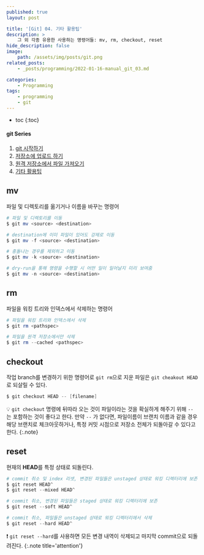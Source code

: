 ```yaml
---
published: true
layout: post

title: '[Git] 04. 기타 활용팁'
description: >
    그 외 각종 유용한 사용하는 명령어들: mv, rm, checkout, reset
hide_description: false
image:
    path: /assets/img/posts/git.png
related_posts:
    - _posts/programming/2022-01-16-manual_git_03.md

categories:
    - Programming
tags:
    - programming
    - git
---
```

* toc
{:toc}

<h4>git Series</h4>
<div class="taxonomy__index">
    <ol class="description">
        <li><a href="/programming/manual_git_01/">git 시작하기</a></li>
        <li><a href="/programming/manual_git_02/">저장소에 업로드 하기</a></li>
        <li><a href="/programming/manual_git_03/">원격 저장소에서 파일 가져오기</a></li>
        <li><a href="/programming/manual_git_04/">기타 활용팁</a></li>
    </ol>
</div>

## mv

파일 및 디렉토리를 옮기거나 이름을 바꾸는 명령어  

```powershell
# 파일 및 디렉토리를 이동
$ git mv <source> <destination>

# destination에 이미 파일이 있어도 강제로 이동
$ git mv -f <source> <destination>

# 충돌나는 경우를 제외하고 이동
$ git mv -k <source> <destination>

# dry-run을 통해 명령을 수행할 시 어떤 일이 일어날지 미리 보여줌
$ git mv -n <source> <destination>
```

## rm

파일을 워킹 트리와 인덱스에서 삭제하는 명령어  

```powershell
# 파일을 워킹 트리와 인덱스에서 삭제
$ git rm <pathspec>

# 파일을 원격 저장소에서만 삭제
$ git rm --cached <pathspec>
```

## checkout

작업 branch를 변경하기 위한 명령어로 `git rm`으로 지운 파일은 `git cheakout HEAD`로 되살릴 수 있다.  

```powershell
$ git checkout HEAD -- [filename]
```

💡 `git checkout` 명령에 뒤따라 오는 것이 파일이라는 것을 확실하게 해주기 위해 `--` 는 포함하는 것이 좋다고 한다. 만약 `--` 가 없다면, 파일이름이 브랜치 이름과 같을 경우 해당 브랜치로 체크아웃하거나, 특정 커밋 시점으로 저장소 전체가 되돌아갈 수 있다고 한다.
{:.note}

## reset

현재의 **HEAD**를 특정 상태로 되돌린다.  

```powershell
# commit 취소 및 index 리셋, 변경된 파일들은 unstaged 상태로 워킹 디렉터리에 보존
$ git reset HEAD^
$ git reset --mixed HEAD^

# commit 취소, 변경된 파일들은 staged 상태로 워킹 디렉터리에 보존
$ git reset --soft HEAD^

# commit 취소, 파일들은 unstaged 상태로 워킹 디렉터리에서 삭제
$ git reset --hard HEAD^
```

❗ `git reset --hard`를 사용하면 모든 변경 내역이 삭제되고 마지막 commit으로 되돌려진다.
{:.note title='attention'}